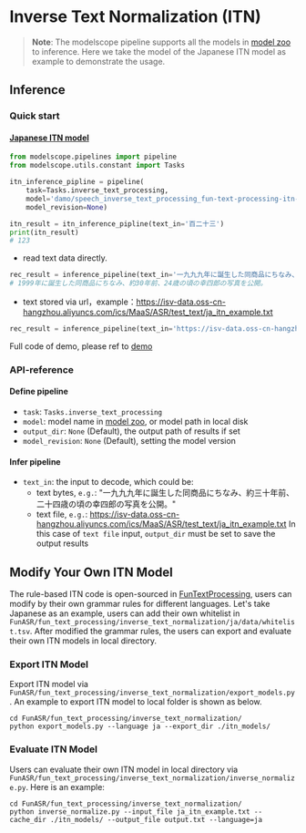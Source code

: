 # Inverse Text Normalization (ITN)

> **Note**: 
> The modelscope pipeline supports all the models in [model zoo](https://modelscope.cn/models?page=1&tasks=inverse-text-processing&type=audio) to inference. Here we take the model of the Japanese ITN model as example to demonstrate the usage.

## Inference

### Quick start
#### [Japanese ITN model](https://modelscope.cn/models/damo/speech_inverse_text_processing_fun-text-processing-itn-ja/summary)
```python
from modelscope.pipelines import pipeline
from modelscope.utils.constant import Tasks

itn_inference_pipline = pipeline(
    task=Tasks.inverse_text_processing,
    model='damo/speech_inverse_text_processing_fun-text-processing-itn-ja',
    model_revision=None)

itn_result = itn_inference_pipline(text_in='百二十三')
print(itn_result)
# 123
```
- read text data directly.
```python
rec_result = inference_pipeline(text_in='一九九九年に誕生した同商品にちなみ、約三十年前、二十四歳の頃の幸四郎の写真を公開。')
# 1999年に誕生した同商品にちなみ、約30年前、24歳の頃の幸四郎の写真を公開。
```
- text stored via url，example：https://isv-data.oss-cn-hangzhou.aliyuncs.com/ics/MaaS/ASR/test_text/ja_itn_example.txt
```python
rec_result = inference_pipeline(text_in='https://isv-data.oss-cn-hangzhou.aliyuncs.com/ics/MaaS/ASR/test_text/ja_itn_example.txt')
```

Full code of demo, please ref to [demo](https://github.com/alibaba-damo-academy/FunASR/tree/main/fun_text_processing/inverse_text_normalization)

### API-reference
#### Define pipeline
- `task`: `Tasks.inverse_text_processing`
- `model`: model name in [model zoo](https://modelscope.cn/models?page=1&tasks=inverse-text-processing&type=audio), or model path in local disk
- `output_dir`: `None` (Default), the output path of results if set
- `model_revision`: `None` (Default), setting the model version

#### Infer pipeline
- `text_in`: the input to decode, which could be:
  - text bytes, `e.g.`: "一九九九年に誕生した同商品にちなみ、約三十年前、二十四歳の頃の幸四郎の写真を公開。"
  - text file, `e.g.`: https://isv-data.oss-cn-hangzhou.aliyuncs.com/ics/MaaS/ASR/test_text/ja_itn_example.txt
  In this case of `text file` input, `output_dir` must be set to save the output results

## Modify Your Own ITN Model
The rule-based ITN code is open-sourced in [FunTextProcessing](https://github.com/alibaba-damo-academy/FunASR/tree/main/fun_text_processing), users can modify by their own grammar rules for different languages. Let's take Japanese as an example, users can add their own whitelist in ```FunASR/fun_text_processing/inverse_text_normalization/ja/data/whitelist.tsv```. After modified the grammar rules, the users can export and evaluate their own ITN models in local directory.

### Export ITN Model
Export ITN model via ```FunASR/fun_text_processing/inverse_text_normalization/export_models.py```. An example to export ITN model to local folder is shown as below.
```shell
cd FunASR/fun_text_processing/inverse_text_normalization/
python export_models.py --language ja --export_dir ./itn_models/
```

### Evaluate ITN Model
Users can evaluate their own ITN model in local directory via ```FunASR/fun_text_processing/inverse_text_normalization/inverse_normalize.py```. Here is an example:
```shell
cd FunASR/fun_text_processing/inverse_text_normalization/
python inverse_normalize.py --input_file ja_itn_example.txt --cache_dir ./itn_models/ --output_file output.txt --language=ja
```